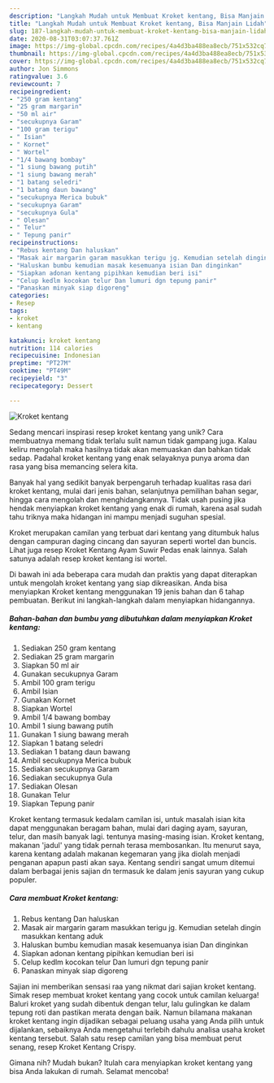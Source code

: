 ```yaml
---
description: "Langkah Mudah untuk Membuat Kroket kentang, Bisa Manjain Lidah"
title: "Langkah Mudah untuk Membuat Kroket kentang, Bisa Manjain Lidah"
slug: 187-langkah-mudah-untuk-membuat-kroket-kentang-bisa-manjain-lidah
date: 2020-08-31T03:07:37.761Z
image: https://img-global.cpcdn.com/recipes/4a4d3ba488ea8ecb/751x532cq70/kroket-kentang-foto-resep-utama.jpg
thumbnail: https://img-global.cpcdn.com/recipes/4a4d3ba488ea8ecb/751x532cq70/kroket-kentang-foto-resep-utama.jpg
cover: https://img-global.cpcdn.com/recipes/4a4d3ba488ea8ecb/751x532cq70/kroket-kentang-foto-resep-utama.jpg
author: Jon Simmons
ratingvalue: 3.6
reviewcount: 7
recipeingredient:
- "250 gram kentang"
- "25 gram margarin"
- "50 ml air"
- "secukupnya Garam"
- "100 gram terigu"
- " Isian"
- " Kornet"
- " Wortel"
- "1/4 bawang bombay"
- "1 siung bawang putih"
- "1 siung bawang merah"
- "1 batang seledri"
- "1 batang daun bawang"
- "secukupnya Merica bubuk"
- "secukupnya Garam"
- "secukupnya Gula"
- " Olesan"
- " Telur"
- " Tepung panir"
recipeinstructions:
- "Rebus kentang Dan haluskan"
- "Masak air margarin garam masukkan terigu jg. Kemudian setelah dingin masukkan kentang aduk"
- "Haluskan bumbu kemudian masak kesemuanya isian Dan dinginkan"
- "Siapkan adonan kentang pipihkan kemudian beri isi"
- "Celup kedlm kocokan telur Dan lumuri dgn tepung panir"
- "Panaskan minyak siap digoreng"
categories:
- Resep
tags:
- kroket
- kentang

katakunci: kroket kentang 
nutrition: 114 calories
recipecuisine: Indonesian
preptime: "PT27M"
cooktime: "PT49M"
recipeyield: "3"
recipecategory: Dessert

---
```



![Kroket kentang](https://img-global.cpcdn.com/recipes/4a4d3ba488ea8ecb/751x532cq70/kroket-kentang-foto-resep-utama.jpg)

Sedang mencari inspirasi resep kroket kentang yang unik? Cara membuatnya memang tidak terlalu sulit namun tidak gampang juga. Kalau keliru mengolah maka hasilnya tidak akan memuaskan dan bahkan tidak sedap. Padahal kroket kentang yang enak selayaknya punya aroma dan rasa yang bisa memancing selera kita.

Banyak hal yang sedikit banyak berpengaruh terhadap kualitas rasa dari kroket kentang, mulai dari jenis bahan, selanjutnya pemilihan bahan segar, hingga cara mengolah dan menghidangkannya. Tidak usah pusing jika hendak menyiapkan kroket kentang yang enak di rumah, karena asal sudah tahu triknya maka hidangan ini mampu menjadi suguhan spesial.

Kroket merupakan camilan yang terbuat dari kentang yang ditumbuk halus dengan campuran daging cincang dan sayuran seperti wortel dan buncis. Lihat juga resep Kroket Kentang Ayam Suwir Pedas enak lainnya. Salah satunya adalah resep kroket kentang isi wortel.


Di bawah ini ada beberapa cara mudah dan praktis yang dapat diterapkan untuk mengolah kroket kentang yang siap dikreasikan. Anda bisa menyiapkan Kroket kentang menggunakan 19 jenis bahan dan 6 tahap pembuatan. Berikut ini langkah-langkah dalam menyiapkan hidangannya.

<!--inarticleads1-->

##### Bahan-bahan dan bumbu yang dibutuhkan dalam menyiapkan Kroket kentang:

1. Sediakan 250 gram kentang
1. Sediakan 25 gram margarin
1. Siapkan 50 ml air
1. Gunakan secukupnya Garam
1. Ambil 100 gram terigu
1. Ambil  Isian
1. Gunakan  Kornet
1. Siapkan  Wortel
1. Ambil 1/4 bawang bombay
1. Ambil 1 siung bawang putih
1. Gunakan 1 siung bawang merah
1. Siapkan 1 batang seledri
1. Sediakan 1 batang daun bawang
1. Ambil secukupnya Merica bubuk
1. Sediakan secukupnya Garam
1. Sediakan secukupnya Gula
1. Sediakan  Olesan
1. Gunakan  Telur
1. Siapkan  Tepung panir


Kroket kentang termasuk kedalam camilan isi, untuk masalah isian kita dapat menggunakan beragam bahan, mulai dari daging ayam, sayuran, telur, dan masih banyak lagi. tentunya masing-masing isian. Kroket kentang, makanan &#39;jadul&#39; yang tidak pernah terasa membosankan. Itu menurut saya, karena kentang adalah makanan kegemaran yang jika diolah menjadi penganan apapun pasti akan saya. Kentang sendiri sangat umum ditemui dalam berbagai jenis sajian dn termasuk ke dalam jenis sayuran yang cukup populer. 

<!--inarticleads2-->

##### Cara membuat Kroket kentang:

1. Rebus kentang Dan haluskan
1. Masak air margarin garam masukkan terigu jg. Kemudian setelah dingin masukkan kentang aduk
1. Haluskan bumbu kemudian masak kesemuanya isian Dan dinginkan
1. Siapkan adonan kentang pipihkan kemudian beri isi
1. Celup kedlm kocokan telur Dan lumuri dgn tepung panir
1. Panaskan minyak siap digoreng


Sajian ini memberikan sensasi raa yang nikmat dari sajian kroket kentang. Simak resep membuat kroket kentang yang cocok untuk camilan keluarga! Baluri kroket yang sudah dibentuk dengan telur, lalu gulingkan ke dalam tepung roti dan pastikan merata dengan baik. Namun bilamana makanan kroket kentang ingin dijadikan sebagai peluang usaha yang Anda pilih untuk dijalankan, sebaiknya Anda mengetahui terlebih dahulu analisa usaha kroket kentang tersebut. Salah satu resep camilan yang bisa membuat perut senang, resep Kroket Kentang Crispy. 

Gimana nih? Mudah bukan? Itulah cara menyiapkan kroket kentang yang bisa Anda lakukan di rumah. Selamat mencoba!
